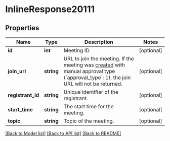 # InlineResponse20111

## Properties
Name | Type | Description | Notes
------------ | ------------- | ------------- | -------------
**id** | **int** | Meeting ID | [optional] 
**join_url** | **string** | URL to join the meeting. If the meeting was [created](https://marketplace.zoom.us/docs/api-reference/zoom-api/meetings/meetingcreate) with manual approval type (&#x60;approval_type&#x60;: 1), the join URL will not be returned. | [optional] 
**registrant_id** | **string** | Unique identifier of the registrant. | [optional] 
**start_time** | **string** | The start time for the meeting. | [optional] 
**topic** | **string** | Topic of the meeting. | [optional] 

[[Back to Model list]](../README.md#documentation-for-models) [[Back to API list]](../README.md#documentation-for-api-endpoints) [[Back to README]](../README.md)


